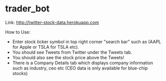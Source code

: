 # trader_bot

Link: http://twitter-stock-data.herokuapp.com

How to Use:

- Enter stock ticker symbol in top right corner "search bar" such as (AAPL for Apple or TSLA for TSLA etc).
- You should see Tweets from Twitter under the Tweets tab.
- You should also see the stock price above the Tweets!
- There is a Company Details tab which displays company information such as industry, ceo etc (CEO data is only available for blue-chip stocks)
